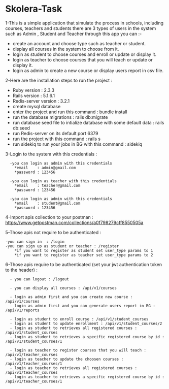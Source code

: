 # Skolera-Task

1-This is a simple application that simulate the process in schools, including courses, teachers and students there are 3 types of users in the system such as Admin , Student and Teacher through this app you can :-
   
 - create an account and choose type such as teacher or student.
 - display all courses in the system to choose from it.
 - login as student to choose courses and enroll or update or display it.
 - login as teacher to choose courses that you will teach or update or display it.
 - login as admin to create a new course or display users report in csv file.

2-Here are the installation steps to run the project :

   - Ruby version  : 2.3.3
   - Rails version : 5.1.6.1
   - Redis-server version : 3.2.1
   - create mysql database
   - enter the project and run this command : bundle install
   - run the database migrations : rails db:migrate
   - run database seed file to intialize database with some default data : rails db:seed
   - run Redis-server on its default port 6379
   - run the project with this command : rails s
   - run sidekiq to run your jobs in BG with this command : sidekiq

3-Login to the system with this credentials :

      -you can login as admin with this credentials
        *email    : admin@gmail.com
        *password : 123456

      -you can login as teacher with this credentials
        *email    : teacher@gmail.com
        *password : 123456        

      -you can login as admin with this credentials
        *email    : student@gmail.com
        *password : 123456

4-Import apis collection to your postman : https://www.getpostman.com/collections/a0f798279cff8550505a

5-Those apis not require to be authenticated :
    
    -you can sign in  : /login
    -you can sign up as student or teacher : /register
        *if you want to register as student set user_type params to 1
        *if you want to register as teacher set user_type params to 2
    
6-Those apis require to be authenticated (set your jwt authentication token to the header) :

      - you can logout : /logout

      - you can display all courses : /api/v1/courses  

      - login as admin first and you can create new course : /api/v1/courses
      - login as admin first and you can generate users report in BG : /api/v1/reports

      - login as student to enroll course : /api/v1/student_courses 
      - login as student to update enrollment : /api/v1/student_courses/2
      - login as student to retrieves all registered courses : /api/v1/student_courses 
      - login as student to retrieves a specific registered course by id : /api/v1/student_courses/1 

      - login as teacher to register courses that you will teach : /api/v1/teacher_courses 
      - login as teacher to update the choosen courses : /api/v1/teacher_courses/1
      - login as teacher to retrieves all registered courses : /api/v1/teacher_courses
      - login as teacher to retrieves a specific registered course by id : /api/v1/teacher_courses/1 

    